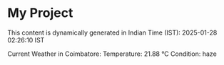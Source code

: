 # My Project

This content is dynamically generated in Indian Time (IST): 2025-01-28 02:26:10 IST


Current Weather in Coimbatore:
Temperature: 21.88 °C
Condition: haze
